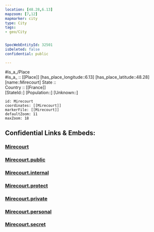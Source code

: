 ```yaml
---
location: [48.28,6.13] 
mapzoom: [7,12] 
mapmarker: city 
type: City
tags:
- geo/City


SpocWebEntityId: 32501
isDeleted: false
confidential: public

---
```

#is_a_/Place  
#is_a_ :: [[Place]] 
[has_place_longitude::6.13] 
[has_place_latitude::48.28] 
[name::Mirecourt] 
State ::  
Country :: [[France]]  
[StateId::] 
[Population::] 
[Unknown::] 


```leaflet
id: Mirecourt
coordinates: [[Mirecourt]] 
markerFile: [[Mirecourt]] 
defaultZoom: 11 
maxZoom: 18
```


## Confidential Links & Embeds: 

### [Mirecourt](/_Standards/Earth/Continent/Europe/Europe~West/France/regions~France/Grand_Est/departments~Grand_Est/Vosges/communes~Vosges/Neufchâteau/cities~Neufchâteau/Mirecourt.md) 

### [Mirecourt.public](/_public/Earth/Continent/Europe/Europe~West/France/regions~France/Grand_Est/departments~Grand_Est/Vosges/communes~Vosges/Neufchâteau/cities~Neufchâteau/Mirecourt.public.md) 

### [Mirecourt.internal](/_internal/Earth/Continent/Europe/Europe~West/France/regions~France/Grand_Est/departments~Grand_Est/Vosges/communes~Vosges/Neufchâteau/cities~Neufchâteau/Mirecourt.internal.md) 

### [Mirecourt.protect](/_protect/Earth/Continent/Europe/Europe~West/France/regions~France/Grand_Est/departments~Grand_Est/Vosges/communes~Vosges/Neufchâteau/cities~Neufchâteau/Mirecourt.protect.md) 

### [Mirecourt.private](/_private/Earth/Continent/Europe/Europe~West/France/regions~France/Grand_Est/departments~Grand_Est/Vosges/communes~Vosges/Neufchâteau/cities~Neufchâteau/Mirecourt.private.md) 

### [Mirecourt.personal](/_personal/Earth/Continent/Europe/Europe~West/France/regions~France/Grand_Est/departments~Grand_Est/Vosges/communes~Vosges/Neufchâteau/cities~Neufchâteau/Mirecourt.personal.md) 

### [Mirecourt.secret](/_secret/Earth/Continent/Europe/Europe~West/France/regions~France/Grand_Est/departments~Grand_Est/Vosges/communes~Vosges/Neufchâteau/cities~Neufchâteau/Mirecourt.secret.md)

